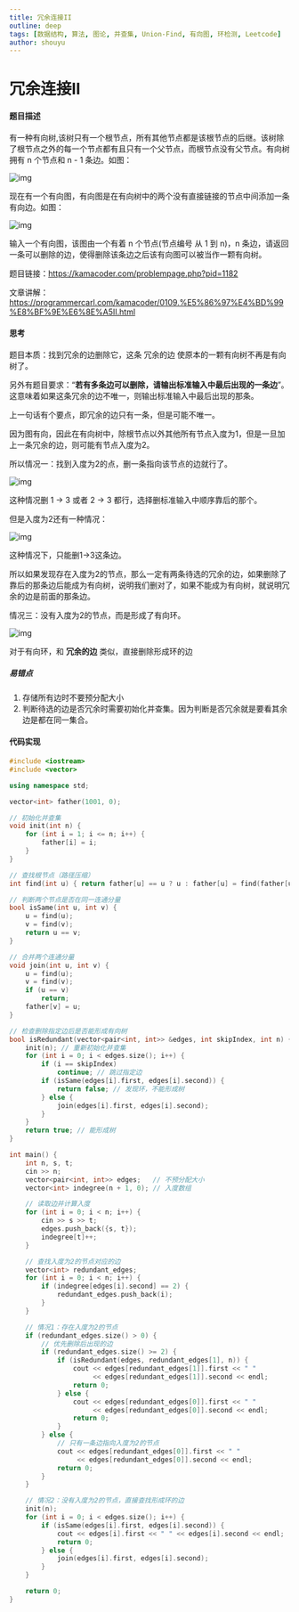```yaml
---
title: 冗余连接II
outline: deep
tags: [数据结构, 算法, 图论, 并查集, Union-Find, 有向图, 环检测, Leetcode]
author: shouyu
---
```


# 冗余连接II

#### 题目描述

有一种有向树,该树只有一个根节点，所有其他节点都是该根节点的后继。该树除了根节点之外的每一个节点都有且只有一个父节点，而根节点没有父节点。有向树拥有 n 个节点和 n - 1 条边。如图： 

![img](https://images-xxueyu.oss-cn-shanghai.aliyuncs.com/20250326162639.png)



现在有一个有向图，有向图是在有向树中的两个没有直接链接的节点中间添加一条有向边。如图：

![img](https://images-xxueyu.oss-cn-shanghai.aliyuncs.com/20250326162836.png)



输入一个有向图，该图由一个有着 n 个节点(节点编号 从 1 到 n)，n 条边，请返回一条可以删除的边，使得删除该条边之后该有向图可以被当作一颗有向树。



题目链接：https://kamacoder.com/problempage.php?pid=1182

文章讲解：https://programmercarl.com/kamacoder/0109.%E5%86%97%E4%BD%99%E8%BF%9E%E6%8E%A5II.html

#### 思考

题目本质：找到冗余的边删除它，这条 冗余的边 使原本的一颗有向树不再是有向树了。

另外有题目要求：“**若有多条边可以删除，请输出标准输入中最后出现的一条边**”。这意味着如果这条冗余的边不唯一，则输出标准输入中最后出现的那条。

上一句话有个要点，即冗余的边只有一条，但是可能不唯一。



因为图有向，因此在有向树中，除根节点以外其他所有节点入度为1，但是一旦加上一条冗余的边，则可能有节点入度为2。

所以情况一：找到入度为2的点，删一条指向该节点的边就行了。

![img](https://images-xxueyu.oss-cn-shanghai.aliyuncs.com/20240527115807.png)

这种情况删 1 -> 3 或者 2 -> 3 都行，选择删标准输入中顺序靠后的那个。

但是入度为2还有一种情况：

![img](https://images-xxueyu.oss-cn-shanghai.aliyuncs.com/20240527151456.png)

这种情况下，只能删1->3这条边。

所以如果发现存在入度为2的节点，那么一定有两条待选的冗余的边，如果删除了靠后的那条边后能成为有向树，说明我们删对了，如果不能成为有向树，就说明冗余的边是前面的那条边。

情况三：没有入度为2的节点，而是形成了有向环。

![img](https://images-xxueyu.oss-cn-shanghai.aliyuncs.com/20240527120531.png)

对于有向环，和 **冗余的边** 类似，直接删除形成环的边



##### 易错点

1. 存储所有边时不要预分配大小
2. 判断待选的边是否冗余时需要初始化并查集。因为判断是否冗余就是要看其余边是都在同一集合。

#### 代码实现

```C++
#include <iostream>
#include <vector>

using namespace std;

vector<int> father(1001, 0);

// 初始化并查集
void init(int n) {
    for (int i = 1; i <= n; i++) {
        father[i] = i;
    }
}

// 查找根节点（路径压缩）
int find(int u) { return father[u] == u ? u : father[u] = find(father[u]); }

// 判断两个节点是否在同一连通分量
bool isSame(int u, int v) {
    u = find(u);
    v = find(v);
    return u == v;
}

// 合并两个连通分量
void join(int u, int v) {
    u = find(u);
    v = find(v);
    if (u == v)
        return;
    father[v] = u;
}

// 检查删除指定边后是否能形成有向树
bool isRedundant(vector<pair<int, int>> &edges, int skipIndex, int n) {
    init(n); // 重新初始化并查集
    for (int i = 0; i < edges.size(); i++) {
        if (i == skipIndex)
            continue; // 跳过指定边
        if (isSame(edges[i].first, edges[i].second)) {
            return false; // 发现环，不能形成树
        } else {
            join(edges[i].first, edges[i].second);
        }
    }
    return true; // 能形成树
}

int main() {
    int n, s, t;
    cin >> n;
    vector<pair<int, int>> edges;   // 不预分配大小
    vector<int> indegree(n + 1, 0); // 入度数组

    // 读取边并计算入度
    for (int i = 0; i < n; i++) {
        cin >> s >> t;
        edges.push_back({s, t});
        indegree[t]++;
    }

    // 查找入度为2的节点对应的边
    vector<int> redundant_edges;
    for (int i = 0; i < n; i++) {
        if (indegree[edges[i].second] == 2) {
            redundant_edges.push_back(i);
        }
    }

    // 情况1：存在入度为2的节点
    if (redundant_edges.size() > 0) {
        // 优先删除后出现的边
        if (redundant_edges.size() >= 2) {
            if (isRedundant(edges, redundant_edges[1], n)) {
                cout << edges[redundant_edges[1]].first << " "
                     << edges[redundant_edges[1]].second << endl;
                return 0;
            } else {
                cout << edges[redundant_edges[0]].first << " "
                     << edges[redundant_edges[0]].second << endl;
                return 0;
            }
        } else {
            // 只有一条边指向入度为2的节点
            cout << edges[redundant_edges[0]].first << " "
                 << edges[redundant_edges[0]].second << endl;
            return 0;
        }
    }

    // 情况2：没有入度为2的节点，直接查找形成环的边
    init(n);
    for (int i = 0; i < edges.size(); i++) {
        if (isSame(edges[i].first, edges[i].second)) {
            cout << edges[i].first << " " << edges[i].second << endl;
            return 0;
        } else {
            join(edges[i].first, edges[i].second);
        }
    }

    return 0;
}
```

